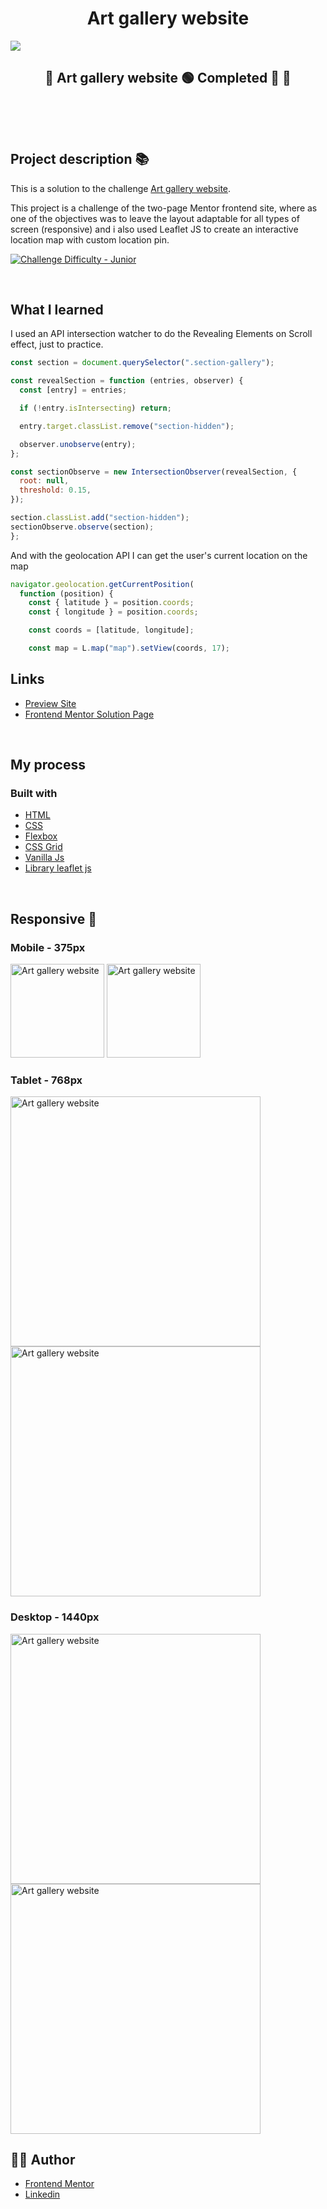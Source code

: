 <h1 align="center">Art gallery website</h1>

![](./readme/art-gallery.jpg)

<h2 align="center"> 
	🚧 Art gallery website 🟢 Completed 🚀 🚧
</h2>

&nbsp;

<!--
## Table of contents

- [Project description](#description) - [What I learned](#What-I-learned) -->

&nbsp;

<h2 id="#description">Project description 📚</h2>

This is a solution to the challenge
[Art gallery website](https://www.frontendmentor.io/challenges/art-gallery-website-yVdrZlxyA).

This project is a challenge of the two-page Mentor frontend site, where as one of the objectives was to leave the layout adaptable for all types of screen (responsive) and i also used Leaflet JS to create an interactive location map with custom location pin.

<a href="https://www.frontendmentor.io/challenges?difficulties=4"><img src="https://img.shields.io/badge/Difficulty-Junior-5f5668d0?style=for-the-badge&logo=frontendmentor" alt="Challenge Difficulty - Junior"></a>

&nbsp;

## What I learned

I used an API intersection watcher to do the Revealing Elements on Scroll effect, just to practice.

```js
const section = document.querySelector(".section-gallery");

const revealSection = function (entries, observer) {
  const [entry] = entries;

  if (!entry.isIntersecting) return;

  entry.target.classList.remove("section-hidden");

  observer.unobserve(entry);
};

const sectionObserve = new IntersectionObserver(revealSection, {
  root: null,
  threshold: 0.15,
});

section.classList.add("section-hidden");
sectionObserve.observe(section);
};
```

And with the geolocation API I can get the user's current location on the map

```js
navigator.geolocation.getCurrentPosition(
  function (position) {
    const { latitude } = position.coords;
    const { longitude } = position.coords;

    const coords = [latitude, longitude];

    const map = L.map("map").setView(coords, 17);


```

## Links

- [Preview Site](https://your-live-site-url.com)
- [Frontend Mentor Solution Page](https://www.frontendmentor.io/solutions/challenge-completed-with-htmlcssleaflet-jsgrid-and-responsive--kw3kKedNp)

&nbsp;

## My process

### Built with

- [HTML](https://developer.mozilla.org/en-US/docs/Web/HTML)
- [CSS](https://developer.mozilla.org/en-US/docs/Web/CSS)
- [Flexbox](https://css-tricks.com/snippets/css/a-guide-to-flexbox/)
- [CSS Grid](https://css-tricks.com/snippets/css/complete-guide-grid/)
- [Vanilla Js](http://vanilla-js.com)
- [Library leaflet js](https://leafletjs.com)

&nbsp;

## Responsive 📱

### Mobile - 375px

<p align="left">

  <img alt="Art gallery website" title="#art-gallery-website" src="readme/index-mobile.png" width="150px">
    <img alt="Art gallery website" title="#art-gallery-website" src="readme/location-mobile.png" width="150px">

</p>

### Tablet - 768px

<p align="left">
   <img alt="Art gallery website" title="#art-gallery-website" src="readme/index-tablet.png" width="400px">
     <img alt="Art gallery website" title="#art-gallery-website" src="readme/location-tablet.png" width="400px">

</p>

### Desktop - 1440px

<p align="left">
  <img alt="Art gallery website" title="#art-gallery-website" src="readme/index-desktop.png" width="400px">
    <img alt="Art gallery website" title="#art-gallery-website" src="readme/location-desktop.png" width="400px">

</p>

## 👨‍💻 Author

- [Frontend Mentor](https://www.frontendmentor.io/profile/viniciusshenri96)
- [Linkedin](https://www.linkedin.com/in/vinícius-henrique-7a2533229/)
